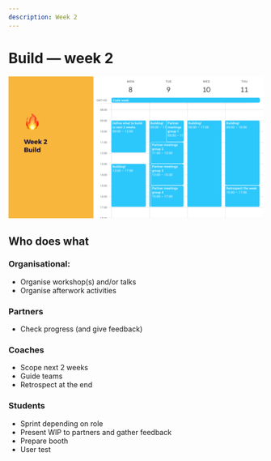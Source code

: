 ```yaml
---
description: Week 2
---
```


# Build — week 2

![Example of week 2: building](<../../.gitbook/assets/Screenshot 2019-06-17 at 22.11.02.png>)

## Who does what

### Organisational:

* Organise workshop(s) and/or talks
* Organise afterwork activities

### Partners

* Check progress (and give feedback)

### Coaches

* Scope next 2 weeks
* Guide teams
* Retrospect at the end

### Students

* Sprint depending on role
* Present WIP to partners and gather feedback
* Prepare booth
* User test

